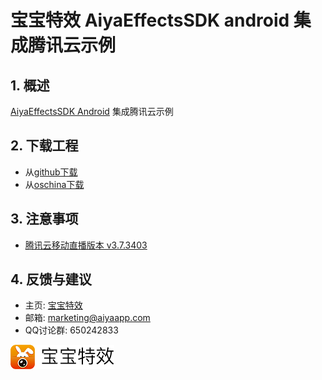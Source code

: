 
# 宝宝特效 AiyaEffectsSDK android 集成腾讯云示例

## 1. 概述
[AiyaEffectsSDK Android](https://github.com/aiyaapp/AiyaEffectsAndroid) 集成腾讯云示例

## 2. 下载工程
* 从[github下载](https://github.com/aiyaapp/AiyaEffectsWithTengxunyunAndroid)
* 从[oschina下载](https://gitee.com/wangyng/AiyaEffectsWithTengxunyunAndroid)

## 3. 注意事项
* [腾讯云移动直播版本 v3.7.3403](https://cloud.tencent.com/product/mlvb)

## 4. 反馈与建议
- 主页: [宝宝特效](http://www.lansear.cn/product/bbtx)
- 邮箱: <marketing@aiyaapp.com>
- QQ讨论群: 650242833

<a href="http://www.lansear.cn/product/bbtx"><img src="doc/logo.png" border="0" alt="宝宝特效" /></a>
